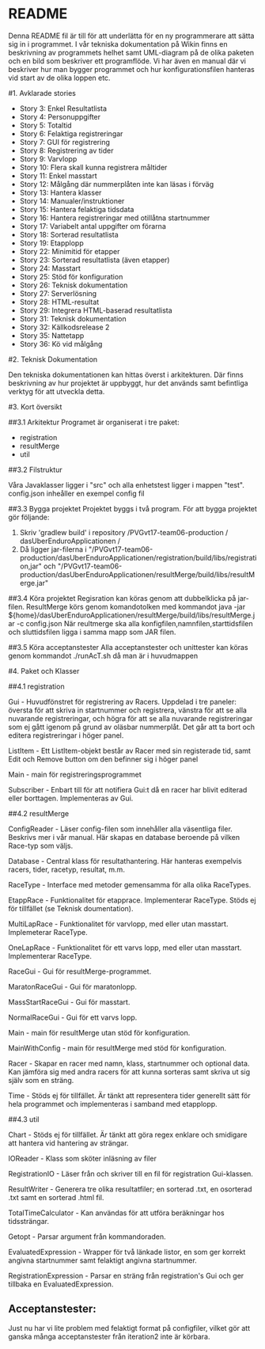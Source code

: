 # README

Denna README fil är till för att underlätta för en ny programmerare att sätta sig in i programmet. I vår tekniska dokumentation på Wikin finns en beskrivning av programmets helhet samt UML-diagram på de olika paketen och en bild som beskriver ett programflöde. Vi har även en manual där vi beskriver hur man bygger programmet och hur konfigurationsfilen hanteras vid start av de olika loppen etc. 

#1. Avklarade stories 

* Story 3: Enkel Resultatlista
* Story 4: Personuppgifter
* Story 5: Totaltid
* Story 6: Felaktiga registreringar
* Story 7: GUI för registrering
* Story 8: Registrering av tider
* Story 9: Varvlopp
* Story 10: Flera skall kunna registrera måltider
* Story 11: Enkel masstart
* Story 12: Målgång där nummerplåten inte kan läsas i förväg
* Story 13: Hantera klasser
* Story 14: Manualer/instruktioner
* Story 15: Hantera felaktiga tidsdata
* Story 16: Hantera registreringar med otillåtna startnummer
* Story 17: Variabelt antal uppgifter om förarna
* Story 18: Sorterad resultatlista
* Story 19: Etapplopp
* Story 22: Minimitid för etapper
* Story 23: Sorterad resultatlista (även etapper)
* Story 24: Masstart
* Story 25: Stöd för konfiguration
* Story 26: Teknisk dokumentation
* Story 27: Serverlösning
* Story 28: HTML-resultat
* Story 29: Integrera HTML-baserad resultatlista
* Story 31: Teknisk dokumentation
* Story 32: Källkodsrelease 2
* Story 35: Nattetapp
* Story 36: Kö vid målgång 

#2. Teknisk Dokumentation

Den tekniska dokumentationen kan hittas överst i arkitekturen. Där finns beskrivning av hur projektet är uppbyggt, hur det används samt befintliga verktyg för att utveckla detta.

#3. Kort översikt

##3.1 Arkitektur
Programet är organiserat i tre paket:

* registration
* resultMerge
* util

##3.2 Filstruktur

Våra Javaklasser ligger i "src" och alla enhetstest ligger i mappen "test".
config.json inheåller en exempel config fil 

##3.3 Bygga projektet
Projektet byggs i två program.
För att bygga projektet gör följande:

1. Skriv 'gradlew build' i repository /PVGvt17-team06-production / dasUberEnduroApplicationen /
2. Då ligger jar-filerna i "/PVGvt17-team06-production/dasUberEnduroApplicationen/registration/build/libs/registration,jar" och "/PVGvt17-team06-production/dasUberEnduroApplicationen/resultMerge/build/libs/resultMerge.jar"

##3.4 Köra projektet
Regisration kan köras genom att dubbelklicka på jar-filen.
ResultMerge körs genom komandotolken med kommandot java -jar ${home}/dasUberEnduroApplicationen/resultMerge/build/libs/resultMerge.jar -c config.json
När reultmerge ska alla konfigfilen,namnfilen,starttidsfilen och sluttidsfilen ligga i samma mapp som JAR filen.

##3.5 Köra acceptanstester
Alla acceptanstester och unittester kan köras genom kommandot ./runAcT.sh då man är i huvudmappen

#4. Paket och Klasser

##4.1 registration

Gui - Huvudfönstret för registrering av Racers. Uppdelad i tre paneler: översta för att skriva in startnummer och registrera, vänstra för att se alla nuvarande registreringar, och högra för att se alla nuvarande registreringar som ej gått igenom på grund av oläsbar nummerplåt. Det går att ta bort och editera registreringar i höger panel.

ListItem - Ett ListItem-objekt består av Racer med sin registerade tid, samt Edit och Remove button om den befinner sig i höger panel

Main - main för registreringsprogrammet

Subscriber - Enbart till för att notifiera Gui:t då en racer har blivit editerad eller borttagen. Implementeras av Gui.



##4.2 resultMerge

ConfigReader - Läser config-filen som innehåller alla väsentliga filer. Beskrivs mer i vår manual. Här skapas en database beroende på vilken Race-typ som väljs.

Database - Central klass för resultathantering. Här hanteras exempelvis racers, tider, racetyp, resultat, m.m.

RaceType - Interface med metoder gemensamma för alla olika RaceTypes.

EtappRace - Funktionalitet för etapprace. Implementerar RaceType. Stöds ej för tillfället (se Teknisk doumentation).

MultiLapRace - Funktionalitet för varvlopp, med eller utan masstart. Implemeterar RaceType.

OneLapRace - Funktionalitet för ett varvs lopp, med eller utan masstart. Implementerar RaceType. 

RaceGui - Gui för resultMerge-programmet.

MaratonRaceGui - Gui för maratonlopp.

MassStartRaceGui - Gui för masstart.

NormalRaceGui - Gui för ett varvs lopp.

Main - main för resultMerge utan stöd för konfiguration.

MainWithConfig - main för resultMerge med stöd för konfiguration.

Racer - Skapar en racer med namn, klass, startnummer och optional data. Kan jämföra sig med andra racers för att kunna sorteras samt skriva ut sig själv som en sträng.

Time - Stöds ej för tillfället. Är tänkt att representera tider generellt sätt för hela programmet och implementeras i samband med etapplopp.



##4.3 util

Chart - Stöds ej för tillfället. Är tänkt att göra regex enklare och smidigare att hantera vid hantering av strängar.

IOReader - Klass som sköter inläsning av filer

RegistrationIO - Läser från och skriver till en fil för registration Gui-klassen.

ResultWriter - Generera tre olika resultatfiler; en sorterad .txt, en osorterad .txt samt en sorterad .html fil.

TotalTimeCalculator - Kan användas för att utföra beräkningar hos tidssträngar.

Getopt - Parsar argument från kommandoraden.

EvaluatedExpression - Wrapper för två länkade listor, en som ger korrekt angivna startnummer samt felaktigt angivna startnummer.

RegistrationExpression - Parsar en sträng från registration's Gui och ger tillbaka en EvaluatedExpression.

## Acceptanstester:

Just nu har vi lite problem med felaktigt format på configfiler, vilket gör att ganska många acceptanstester från iteration2 inte är körbara.

